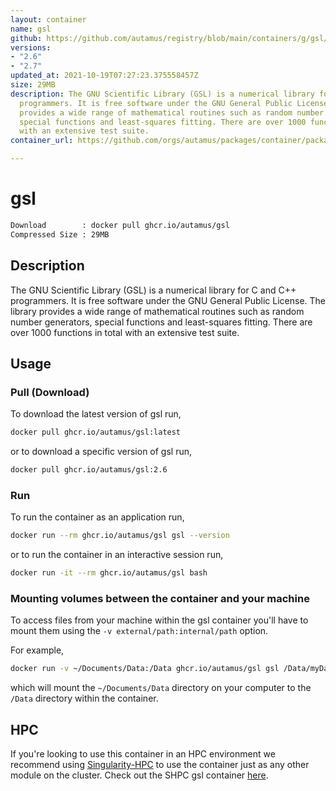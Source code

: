 ```yaml
---
layout: container
name: gsl
github: https://github.com/autamus/registry/blob/main/containers/g/gsl/spack.yaml
versions:
- "2.6"
- "2.7"
updated_at: 2021-10-19T07:27:23.375558457Z
size: 29MB
description: The GNU Scientific Library (GSL) is a numerical library for C and C++
  programmers. It is free software under the GNU General Public License. The library
  provides a wide range of mathematical routines such as random number generators,
  special functions and least-squares fitting. There are over 1000 functions in total
  with an extensive test suite.
container_url: https://github.com/orgs/autamus/packages/container/package/gsl

---
```

# gsl
```bash 
Download        : docker pull ghcr.io/autamus/gsl
Compressed Size : 29MB
```

## Description
The GNU Scientific Library (GSL) is a numerical library for C and C++ programmers. It is free software under the GNU General Public License. The library provides a wide range of mathematical routines such as random number generators, special functions and least-squares fitting. There are over 1000 functions in total with an extensive test suite.

## Usage
### Pull (Download)
To download the latest version of gsl run,

```bash
docker pull ghcr.io/autamus/gsl:latest
```

or to download a specific version of gsl run,

```bash
docker pull ghcr.io/autamus/gsl:2.6
```
### Run
To run the container as an application run,
```bash
docker run --rm ghcr.io/autamus/gsl gsl --version
```

or to run the container in an interactive session run,
```bash
docker run -it --rm ghcr.io/autamus/gsl bash
```

### Mounting volumes between the container and your machine
To access files from your machine within the gsl container you'll have to mount them using the `-v external/path:internal/path` option.

For example,
```bash
docker run -v ~/Documents/Data:/Data ghcr.io/autamus/gsl gsl /Data/myData.csv
```
which will mount the `~/Documents/Data` directory on your computer to the `/Data` directory within the container.

## HPC
If you're looking to use this container in an HPC environment we recommend using [Singularity-HPC](https://singularity-hpc.readthedocs.io) to use the container just as any other module on the cluster. Check out the SHPC gsl container [here](https://singularityhub.github.io/singularity-hpc/r/ghcr.io-autamus-gsl/).